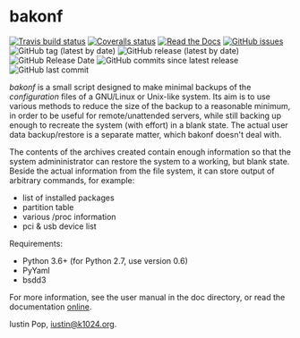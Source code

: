 # bakonf

[![Travis build status](https://img.shields.io/travis/iustin/bakonf)](https://travis-ci.org/iustin/bakonf)
[![Coveralls status](https://img.shields.io/coveralls/github/iustin/bakonf)](https://coveralls.io/github/iustin/bakonf)
[![Read the Docs](https://img.shields.io/readthedocs/bakonf)](http://bakonf.readthedocs.io/en/latest/?badge=latest)
[![GitHub issues](https://img.shields.io/github/issues/iustin/bakonf)](https://github.com/iustin/bakonf/issues)
![GitHub tag (latest by date)](https://img.shields.io/github/v/tag/iustin/bakonf)
![GitHub release (latest by date)](https://img.shields.io/github/v/release/iustin/bakonf)
![GitHub Release Date](https://img.shields.io/github/release-date/iustin/bakonf)
![GitHub commits since latest release](https://img.shields.io/github/commits-since/iustin/bakonf/latest)
![GitHub last commit](https://img.shields.io/github/last-commit/iustin/bakonf)

_bakonf_ is a small script designed to make minimal backups of the
*configuration* files of a GNU/Linux or Unix-like system. Its aim is
to use various methods to reduce the size of the backup to a
reasonable minimum, in order to be useful for remote/unattended
servers, while still backing up enough to recreate the system (with
effort) in a blank state. The actual user data backup/restore is a
separate matter, which bakonf doesn't deal with.

The contents of the archives created contain enough information so
that the system admininistrator can restore the system to a working,
but blank state.  Beside the actual information from the file system,
it can store output of arbitrary commands, for example:

- list of installed packages
- partition table
- various /proc information
- pci & usb device list

Requirements:

- Python 3.6+ (for Python 2.7, use version 0.6)
- PyYaml
- bsdd3

For more information, see the user manual in the doc directory, or
read the documentation [online](https://bakonf.readthedocs.io/).

Iustin Pop, <iustin@k1024.org>.
